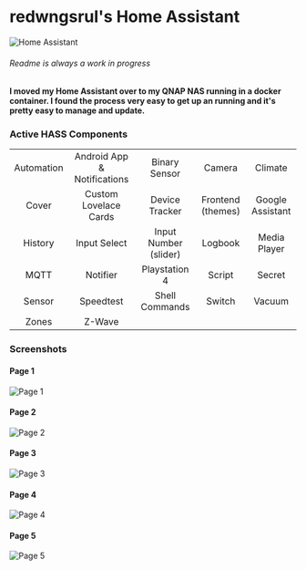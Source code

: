 # redwngsrul's Home Assistant
![Home Assistant](https://user-images.githubusercontent.com/33060660/63229119-e6b9c680-c1ca-11e9-8e76-659f29b0ed01.png)
###### Readme is always a work in progress

#### I moved my Home Assistant over to my QNAP NAS running in a docker container. I found the process very easy to get up an running and it's pretty easy to manage and update. 

### Active HASS Components

| | | | | |
| :---: | :---: | :---: | :---: | :---: |
| Automation | Android App & Notifications | Binary Sensor | Camera | Climate | 
| Cover |Custom Lovelace Cards | Device Tracker | Frontend (themes) | Google Assistant | 
| History | Input Select | Input Number (slider) | Logbook | Media Player | 
| MQTT | Notifier | Playstation 4 | Script | Secret | 
| Sensor | Speedtest | Shell Commands | Switch | Vacuum | 
| Zones | Z-Wave |


### Screenshots
#### Page 1
![Page 1](https://user-images.githubusercontent.com/33060660/74786828-a9b6b580-527b-11ea-93c9-bc3dfece0478.JPG)
#### Page 2
![Page 2](https://user-images.githubusercontent.com/33060660/74786829-a9b6b580-527b-11ea-874c-b542cdad57e9.JPG)
#### Page 3
![Page 3](https://user-images.githubusercontent.com/33060660/74786822-a91e1f00-527b-11ea-9185-c6dab452c1da.JPG)
#### Page 4
![Page 4](https://user-images.githubusercontent.com/33060660/74786824-a91e1f00-527b-11ea-9d64-bfe805c9840f.JPG)
#### Page 5
![Page 5](https://user-images.githubusercontent.com/33060660/74786826-a9b6b580-527b-11ea-8b20-7bf5203337fd.JPG)

